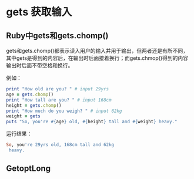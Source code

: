 # gets 获取输入

## Ruby中gets和gets.chomp()

gets和gets.chomp()都表示读入用户的输入并用于输出，但两者还是有所不同，其中gets是得到的内容后，在输出时后面接着换行；而gets.chmop()得到的内容输出时后面不带空格和换行。

例如：

```ruby
print "How old are you? " # input 29yrs
age = gets.chomp()
print "How tall are you? " # input 168cm
height = gets.chomp()
print "How much do you weigh? " # input 62kg
weight = gets
puts "So, you're #{age} old, #{height} tall and #{weight} heavy."
```

运行结果：

```ruby
So, you're 29yrs old, 168cm tall and 62kg
 heavy.
```

## GetoptLong
